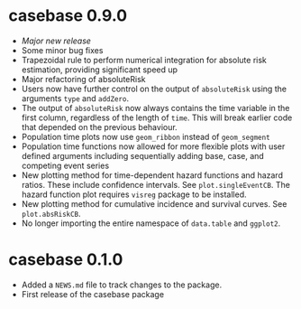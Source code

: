 # casebase 0.9.0

* *Major new release*
* Some minor bug fixes
* Trapezoidal rule to perform numerical integration for absolute risk estimation, providing significant speed up
* Major refactoring of absoluteRisk
* Users now have further control on the output of `absoluteRisk` using the arguments `type` and `addZero`.
* The output of `absoluteRisk` now always contains the time variable in the first column, regardless of the length of `time`. This will break earlier code that depended on the previous behaviour.
* Population time plots now use `geom_ribbon` instead of `geom_segment`
* Population time functions now allowed for more flexible plots with user defined arguments including sequentially adding base, case, and competing event series
* New plotting method for time-dependent hazard functions and hazard ratios. These include confidence intervals. See `plot.singleEventCB`. The hazard function plot requires `visreg` package to be installed. 
* New plotting method for cumulative incidence and survival curves. See `plot.absRiskCB`.
* No longer importing the entire namespace of `data.table` and `ggplot2`. 

# casebase 0.1.0

* Added a `NEWS.md` file to track changes to the package.
* First release of the casebase package



